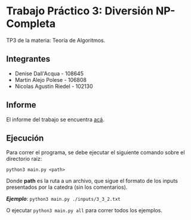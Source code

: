 # Trabajo Práctico 3: Diversión NP-Completa

TP3 de la materia: Teoría de Algoritmos.

## Integrantes

- Denise Dall'Acqua - 108645
- Martin Alejo Polese - 106808
- Nicolas Agustin Riedel - 102130

## Informe

El informe del trabajo se encuentra [acá](./Informe.pdf).

## Ejecución

Para correr el programa, se debe ejecutar el siguiente comando sobre el directorio raíz:

```python3 main.py <path>```

Donde **path** es la ruta a un archivo, que sigue el formato de los inputs presentados por la catedra (sin los comentarios).

***Ejemplo***: ```python3 main.py ./inputs/3_3_2.txt```

O ejecutar ```python3 main.py all``` para correr todos los ejemplos.